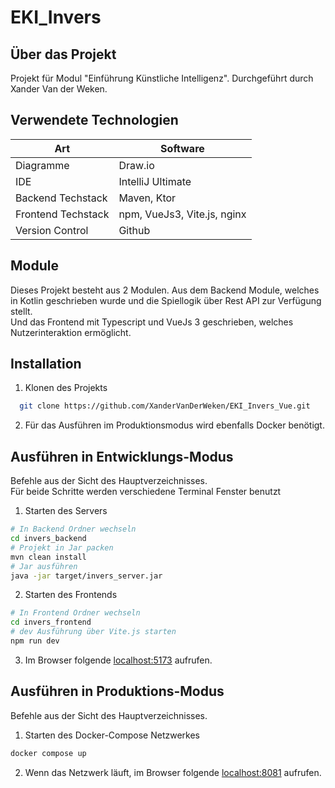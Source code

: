 # EKI_Invers
## Über das Projekt
Projekt für Modul "Einführung Künstliche Intelligenz". Durchgeführt durch Xander Van der Weken.

## Verwendete Technologien
| Art               | Software           |
|-------------------|--------------------|
| Diagramme         | Draw.io            |
| IDE               | IntelliJ Ultimate  |
| Backend Techstack | Maven, Ktor         |
| Frontend Techstack| npm, VueJs3, Vite.js, nginx|
| Version Control   | Github             |

## Module
Dieses Projekt besteht aus 2 Modulen. Aus dem Backend Module, welches in Kotlin geschrieben wurde und die Spiellogik über Rest API zur Verfügung stellt. \
Und das Frontend mit Typescript und VueJs 3 geschrieben, welches Nutzerinteraktion ermöglicht.

## Installation
1. Klonen des Projekts
```bash
  git clone https://github.com/XanderVanDerWeken/EKI_Invers_Vue.git
```
2. Für das Ausführen im Produktionsmodus wird ebenfalls Docker benötigt.

## Ausführen in Entwicklungs-Modus
Befehle aus der Sicht des Hauptverzeichnisses. \
Für beide Schritte werden verschiedene Terminal Fenster benutzt
1. Starten des Servers
```bash
# In Backend Ordner wechseln
cd invers_backend
# Projekt in Jar packen
mvn clean install
# Jar ausführen
java -jar target/invers_server.jar
```

2. Starten des Frontends
```bash
# In Frontend Ordner wechseln
cd invers_frontend
# dev Ausführung über Vite.js starten
npm run dev
```
3. Im Browser folgende [localhost:5173](http://localhost:5173) aufrufen.

## Ausführen in Produktions-Modus
Befehle aus der Sicht des Hauptverzeichnisses.
1. Starten des Docker-Compose Netzwerkes
```bash
docker compose up
```

2. Wenn das Netzwerk läuft, im Browser folgende [localhost:8081](http://localhost:8081) aufrufen.

